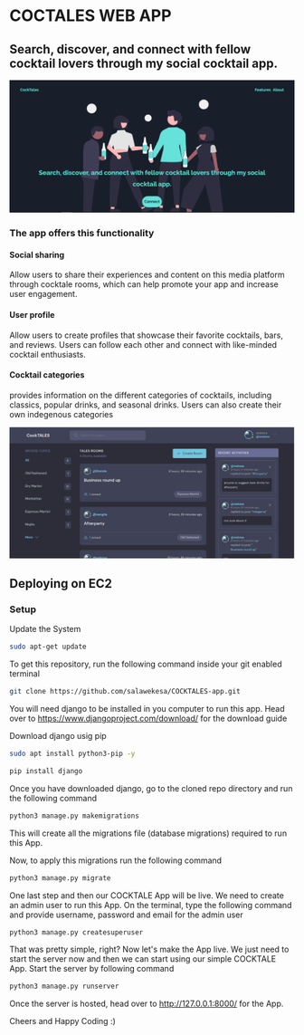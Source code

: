 <h1>COCTALES WEB APP</h1>
<h2>Search, discover, and connect with fellow cocktail lovers through my social cocktail app.</h1>

<img src="static/images/landing.PNG" ALT="Landing-page">

<h3>The app offers this functionality</h3>
<h4>Social sharing</h4>
<p>Allow users to share their experiences and content on this media  
  platform through cocktale rooms, which can help promote your app and 
  increase user engagement.</p>

<h4>User profile</h4>
<p>Allow users to create profiles that showcase their favorite cocktails, bars, and reviews. 
    Users can follow each other and connect with like-minded cocktail enthusiasts.</p>

<h4>Cocktail categories</h4>
<p>provides information on the different categories of cocktails, including 
    classics, popular drinks, and seasonal drinks. Users can also create their own
    indegenous categories </p>


<img src="static/images/Dashboard.PNG" ALT="Dashboard">

<H2>Deploying on EC2</H2>

### Setup
Update the System
```bash
sudo apt-get update
```
To get this repository, run the following command inside your git enabled terminal
```bash
git clone https://github.com/salawekesa/COCKTALES-app.git
```
You will need django to be installed in you computer to run this app. Head over to https://www.djangoproject.com/download/ for the download guide

Download django usig pip
```bash
sudo apt install python3-pip -y
```
```bash
pip install django
```
Once you have downloaded django, go to the cloned repo directory and run the following command

```bash
python3 manage.py makemigrations
```

This will create all the migrations file (database migrations) required to run this App.

Now, to apply this migrations run the following command
```bash
python3 manage.py migrate
```

One last step and then our COCKTALE App will be live. We need to create an admin user to run this App. On the terminal, type the following command and provide username, password and email for the admin user
```bash
python3 manage.py createsuperuser
```

That was pretty simple, right? Now let's make the App live. We just need to start the server now and then we can start using our simple COCKTALE App. Start the server by following command

```bash
python3 manage.py runserver
```

Once the server is hosted, head over to http://127.0.0.1:8000/ for the App.

Cheers and Happy Coding :)
